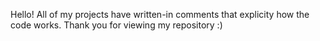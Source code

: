 Hello! All of my projects have written-in comments that explicity how the code works. Thank you for viewing my repository :)
